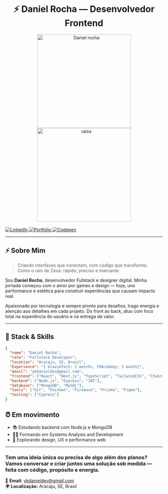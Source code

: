 <div align="center">
  <h1>
    ⚡ Daniel Rocha — Desenvolvedor Frontend
  </h1>
</div>

<div align="center">
  <div style="display: flex; justify-content: center; flex-wrap: wrap;">
    <a href="https://www.linkedin.com/in/futurodevdaniel/" target="_blank">
      <img src="https://github.com/user-attachments/assets/33d6422d-7999-4268-8c8c-cb8ad52f562a" alt="Daniel rocha" style="max-width: 100%; width: 300px;" />
    </a>
    <img src="https://media.giphy.com/media/v1.Y2lkPTc5MGI3NjExYXdkdTM2MzFzYjNqOGExenZrdnh5bjIxbG9wN2Q4cHZyMGI3azBrNiZlcD12MV9naWZzX3NlYXJjaCZjdD1n/26ufgbn5OaTw6604o/giphy.gif" alt="raios" style="max-width: 100%; height: auto; height: 300px;" />
  </div>

  <img src="https://media2.giphy.com/media/v1.Y2lkPTc5MGI3NjExa29tc21jNWc5czhyMGJ3YzhsejQ4ODV5ZXJjNjZ2amQ1aTRzbThtMyZlcD12MV9pbnRlcm5hbF9naWZfYnlfaWQmY3Q9Zw/LiBe0Ia31QalbuVRb2/giphy.gif" alt="mar" style="max-width: 100%; width: 850px; height: 200px; display: none;" />
</div>


  
  <br />
  <a href="https://www.linkedin.com/in/futurodevdaniel/" target="_blank">
    <img src="https://img.shields.io/badge/LinkedIn-0077B5?style=for-the-badge&logo=linkedin&logoColor=white" alt="LinkedIn" />
  </a>
  <a href="https://dannickportifolio.vercel.app/" target="_blank">
    <img src="https://img.shields.io/badge/Portfolio-FF6C37?style=for-the-badge&logo=vercel&logoColor=white" alt="Portfolio" />
  </a>
  <a href="https://codepen.io/Dan-Silva-the-vuer" target="_blank">
    <img src="https://img.shields.io/badge/Codepen-000000?style=for-the-badge&logo=codepen&logoColor=white" alt="Codepen" />
  </a>
</div>

---

## ⚡ Sobre Mim

> Criando interfaces que conectam, com código que transforma.  
> Como o raio de Zeus: rápido, preciso e marcante.  

Sou **Daniel Rocha**, desenvolvedor Fullstack e designer digital. Minha jornada começou com o amor por games e design — hoje, uno performance e estética para construir experiências que causam impacto real.

Apaixonado por tecnologia e sempre pronto para desafios, trago energia e atenção aos detalhes em cada projeto. Do front ao back, atuo com foco total na experiência do usuário e na entrega de valor.

---

## 🧠 Stack & Skills

```json
{
  "name": "Daniel Rocha",
  "role": "Fullstack Developer",
  "location": "Aracaju, SE, Brazil",
  "Experience": "{ bravimTech: 3 months, FDAcademy: 1 month}",
  "email": "ykdanieldev@gmail.com",
  "frontend": ["React", "Next.js", "TypeScript", "TailwindCSS", "Chakra UI", "Redux"],
  "backend": ["Node.js", "Express", "JWT"],
  "database": ["MongoDB", "MySQL"],
  "tools": ["Git", "Postman", "Firebase", "Prisma", "Figma"],
  "testing": ["Cypress"]
}

```
## ⏰ Em movimento 
- 📚 Estudando backend com Node.js e MongoDB
- 👨‍🎓 Formando em Systems Analysis and Development
- 🧠 Explorando design, UX e performance web
---

### Tem uma ideia única ou precisa de algo além dos planos?  Vamos conversar e criar juntos uma solução sob medida — feita com código, propósito e energia.

📧 **Email:** [ykdanieldev@gmail.com](mailto:ykdanieldev@gmail.com)  
🌍 **Localização:** Aracaju, SE, Brasil
